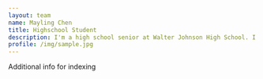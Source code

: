 ```yaml
---
layout: team
name: Mayling Chen
title: Highschool Student
description: I'm a high school senior at Walter Johnson High School. I love learning about statistics and am interested in becoming a programmer one day.
profile: /img/sample.jpg
---
```


Additional info for indexing

